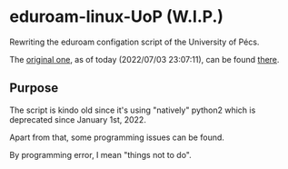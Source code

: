 # eduroam-linux-UoP (W.I.P.)

Rewriting the eduroam configation script of the University of Pécs.

The [original one](), as of today (2022/07/03 23:07:11), can be found [there](https://cat.eduroam.org/user/API.php?action=downloadInstaller&api_version=2&lang=en&device=linux&profile=8533).

## Purpose

The script is kindo old since it's using "natively" python2 which is deprecated since January 1st, 2022.

Apart from that, some programming issues can be found.

By programming error, I mean "things not to do".
